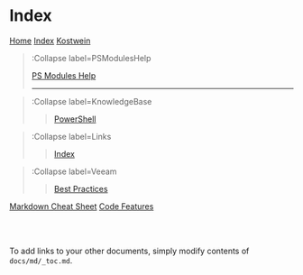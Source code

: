 # Index

[Home](/)
[Index](/README)
[Kostwein](/docs/Kostwein)

> :Collapse label=PSModulesHelp
> 
> [PS Modules Help](/docs/PSModulesHelp/ModuleDoku)
> 
> ---
> 

> :Collapse label=KnowledgeBase
> >
> > [PowerShell](/docs/Knowledge/PowerShell/Index)
> >
>

> :Collapse label=Links
> >
> > [Index](/docs/Links/LinksWiki)
> >
>

> :Collapse label=Veeam
> 
> > [Best Practices](/docs/Knowledge/Veeam/Best%20Practices/index)
> 

[Markdown Cheat Sheet](/docs/cheat-sheet)
[Code Features](/docs/code-features)

<br><br>

To add links to your other documents, simply
modify contents of `docs/md/_toc.md`.
